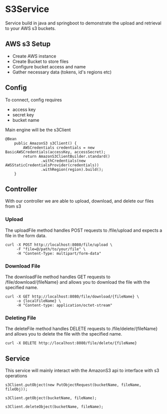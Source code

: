 # S3Service
Service build in java and springboot to demonstrate the upload and retrieval to your AWS s3 buckets. 

## AWS s3 Setup 
- Create AWS instance 
- Create Bucket to store files
- Configure bucket access and name 
- Gather necessary data (tokens, id's regions etc)

## Config 
To connect, config requires
- access key 
- secret key 
- bucket name 

Main engine will be the s3Client 
```
@Bean
    public AmazonS3 s3Client() {
        AWSCredentials credentials = new BasicAWSCredentials(accessKey, accessSecret);
        return AmazonS3ClientBuilder.standard()
                .withCredentials(new AWSStaticCredentialsProvider(credentials))
                .withRegion(region).build();
    }
```

## Controller 
With our controller we are able to upload, download, and delete our files from s3 

### Upload 
The uploadFile method handles POST requests to /file/upload and expects a file in the form data.
```
curl -X POST http://localhost:8080/file/upload \
     -F "file=@/path/to/your/file" \
     -H "Content-Type: multipart/form-data"

```

### Download File 
The downloadFile method handles GET requests to /file/download/{fileName} and allows you to download the file with the specified name.
```
curl -X GET http://localhost:8080/file/download/{fileName} \
     -o {localFileName} \
     -H "Content-type: application/octet-stream"

```

### Deleting File 
The deleteFile method handles DELETE requests to /file/delete/{fileName} and allows you to delete the file with the specified name.
```
curl -X DELETE http://localhost:8080/file/delete/{fileName}

```
## Service 
This service will mainly interact with the AmazonS3 api to interface with s3 operations 

```
s3Client.putObject(new PutObjectRequest(bucketName, fileName, fileObj));

s3Client.getObject(bucketName, fileName);

s3Client.deleteObject(bucketName, fileName);
```